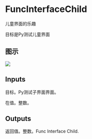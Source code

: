 # FuncInterfaceChild

儿童界面的乐趣

目标是Py测试儿童界面

## 图示

![]($-20221218-20313518.png)

## Inputs

目标。Py测试子界面界面。

在值。整数。  

## Outputs

返回值。整数。Func Interface Child.
